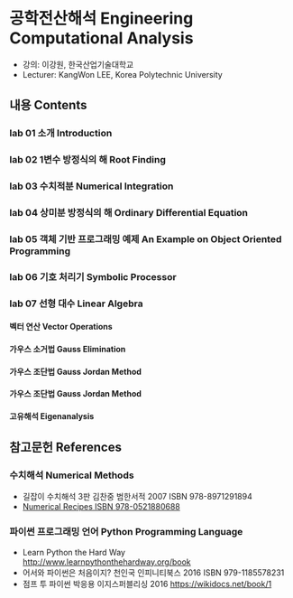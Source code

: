 # 공학전산해석 Engineering Computational Analysis

* 강의: 이강원, 한국산업기술대학교
* Lecturer: KangWon LEE, Korea Polytechnic University

## 내용 Contents

### lab 01 소개 Introduction
### lab 02 1변수 방정식의 해 Root Finding
### lab 03 수치적분 Numerical Integration
### lab 04 상미분 방정식의 해 Ordinary Differential Equation
### lab 05 객체 기반 프로그래밍 예제 An Example on Object Oriented Programming
### lab 06 기호 처리기 Symbolic Processor
### lab 07 선형 대수 Linear Algebra
#### 벡터 연산 Vector Operations
#### 가우스 소거법 Gauss Elimination
#### 가우스 조단법 Gauss Jordan Method
#### 가우스 조단법 Gauss Jordan Method
#### 고유해석 Eigenanalysis

## 참고문헌 References

### 수치해석 Numerical Methods
* 길잡이 수치해석 3판 김찬중 범한서적 2007 ISBN 978-8971291894
* [Numerical Recipes ISBN 978-0521880688](http://www.nr.com)

### 파이썬 프로그래밍 언어 Python Programming Language
* Learn Python the Hard Way http://www.learnpythonthehardway.org/book
* 어서와 파이썬은 처음이지? 천인국 인피니티북스 2016 ISBN 979-1185578231
* 점프 투 파이썬 박응용 이지스퍼블리싱 2016 https://wikidocs.net/book/1
